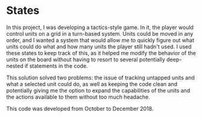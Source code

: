 # States
In this project, I was developing a tactics-style game. In it, the player would
control units on a grid in a turn-based system. Units could be moved in any
order, and I wanted a system that would allow me to quickly figure out what
units could do what and how many units the player still hadn't used. I used
these states to keep track of this, as it helped me modify the behavior of the
units on the board without having to resort to several potentially deep-nested
if statements in the code.

This solution solved two problems: the issue of tracking untapped units and what
a selected unit could do, as well as keeping the code clean and
potentially giving me the option to expand the capabilities of the units and
the actions available to them without too much headache.

This code was developed from October to December 2018.
